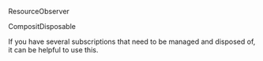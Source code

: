ResourceObserver



CompositDisposable

If you have several subscriptions that need to be managed and disposed of, it can be helpful to use this.

